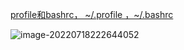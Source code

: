 [ profile和bashrc， ~/.profile ，~/.bashrc](https://blog.csdn.net/bandaoyu/article/details/103459252?ops_request_misc=%257B%2522request%255Fid%2522%253A%2522165815430216782246418460%2522%252C%2522scm%2522%253A%252220140713.130102334..%2522%257D&request_id=165815430216782246418460&biz_id=0&utm_medium=distribute.pc_search_result.none-task-blog-2~all~baidu_landing_v2~default-2-103459252-null-null.142^v32^pc_rank_34,185^v2^control&utm_term=linux%20%E5%A6%82%E4%BD%95%E5%88%A0%E9%99%A4%E7%8E%AF%E5%A2%83%E5%8F%98%E9%87%8F&spm=1018.2226.3001.4187)

![image-20220718222644052](https://yrecord.oss-cn-hangzhou.aliyuncs.com/picture/202207182226782.png)